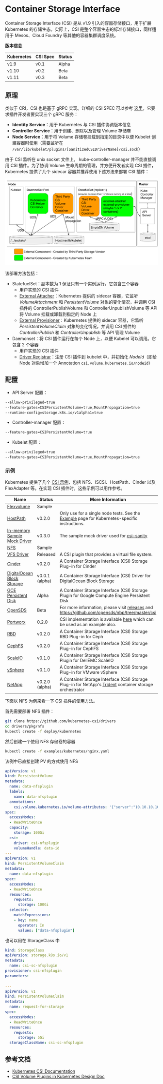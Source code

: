 # Container Storage Interface

Container Storage Interface (CSI) 是从 v1.9 引入的容器存储接口，用于扩展 Kubernetes 的存储生态。实际上，CSI 是整个容器生态的标准存储接口，同样适用于 Mesos、Cloud Foundry 等其他的容器集群调度系统。

**版本信息**

| Kubernetes | CSI Spec | Status |
| ---------- | -------- | ------ |
| v1.9 | v0.1     | Alpha  |
| v1.10      | v0.2     | Beta   |
| v1.11      | v0.3     | Beta   |

## 原理

类似于 CRI，CSI 也是基于 gRPC 实现。详细的 CSI SPEC 可以参考 [这里](https://github.com/container-storage-interface/spec/blob/master/spec.md)，它要求插件开发者要实现三个 gRPC 服务：

- **Identity Service**：用于 Kubernetes 与 CSI 插件协调版本信息
- **Controller Service**：用于创建、删除以及管理 Volume 存储卷
- **Node Service**：用于将 Volume 存储卷挂载到指定的目录中以便 Kubelet 创建容器时使用（需要监听在 `/var/lib/kubelet/plugins/[SanitizedCSIDriverName]/csi.sock`）

由于 CSI 监听在 unix socket 文件上， kube-controller-manager 并不能直接调用 CSI 插件。为了协调 Volume 生命周期的管理，并方便开发者实现 CSI 插件，Kubernetes 提供了几个 sidecar 容器并推荐使用下述方法来部署 CSI 插件：

![](images/container-storage-interface_diagram1.png)

该部署方法包括：

- StatefuelSet：副本数为 1 保证只有一个实例运行，它包含三个容器
  - 用户实现的 CSI 插件
  - [External Attacher](https://github.com/kubernetes-csi/external-attacher)：Kubernetes 提供的 sidecar 容器，它监听 *VolumeAttachment* 和 *PersistentVolume* 对象的变化情况，并调用 CSI 插件的 ControllerPublishVolume 和 ControllerUnpublishVolume 等 API 将 Volume 挂载或卸载到指定的 Node 上
  - [External Provisioner](https://github.com/kubernetes-csi/external-provisioner)：Kubernetes 提供的 sidecar 容器，它监听  *PersistentVolumeClaim* 对象的变化情况，并调用 CSI 插件的 *ControllerPublish* 和 *ControllerUnpublish* 等 API 管理 Volume
- Daemonset：将 CSI 插件运行在每个 Node 上，以便 Kubelet 可以调用。它包含 2 个容器
  - 用户实现的 CSI 插件
  - [Driver Registrar](https://github.com/kubernetes-csi/driver-registrar)：注册 CSI 插件到 kubelet 中，并初始化 *NodeId*（即给 Node 对象增加一个 Annotation `csi.volume.kubernetes.io/nodeid`）

## 配置

- API Server 配置：

```sh
--allow-privileged=true
--feature-gates=CSIPersistentVolume=true,MountPropagation=true
--runtime-config=storage.k8s.io/v1alpha1=true
```

- Controller-manager 配置：

```sh
--feature-gates=CSIPersistentVolume=true
```

- Kubelet 配置：

```sh
--allow-privileged=true
--feature-gates=CSIPersistentVolume=true,MountPropagation=true
```

### 示例

Kubernetes 提供了几个 [CSI 示例](https://github.com/kubernetes-csi/drivers)，包括 NFS、ISCSI、HostPath、Cinder 以及 FlexAdapter 等。在实现 CSI 插件时，这些示例可以用作参考。

| Name | Status   | More Information |
| ------ | -------- | ----------- |
| [Flexvolume](https://github.com/kubernetes-csi/drivers/tree/master/pkg/flexadapter) | Sample   |      |
| [HostPath](https://github.com/kubernetes-csi/drivers/tree/master/pkg/hostpath) | v0.2.0   | Only use for a single node tests. See the [Example](https://kubernetes-csi.github.io/docs/Example.html) page for Kubernetes-specific instructions. |
| [In-memory Sample Mock Driver](https://github.com/kubernetes-csi/csi-test/tree/master/mock/service) | v0.3.0   | The sample mock driver used for [csi-sanity](https://github.com/kubernetes-csi/csi-test/tree/master/cmd/csi-sanity) |
| [NFS](https://github.com/kubernetes-csi/drivers/tree/master/pkg/nfs) | Sample   |      |
| [VFS Driver](https://github.com/thecodeteam/csi-vfs)   | Released | A CSI plugin that provides a virtual file system.      |
| [Cinder](https://github.com/kubernetes/cloud-provider-openstack/tree/master/pkg/csi/cinder) | v0.2.0   | A Container Storage Interface (CSI) Storage Plug-in for Cinder |
| [DigitalOcean Block Storage](https://github.com/digitalocean/csi-digitalocean) | v0.0.1 (alpha) | A Container Storage Interface (CSI) Driver for DigitalOcean Block Storage |
| [GCE Persistent Disk](https://github.com/kubernetes-sigs/gcp-compute-persistent-disk-csi-driver) | Alpha    | A Container Storage Interface (CSI) Storage Plugin for Google Compute Engine Persistent Disk |
| [OpenSDS](https://www.opensds.io/)         | Beta     | For more information, please visit [releases](https://github.com/opensds/nbp/releases) and https://github.com/opensds/nbp/tree/master/csi |
| [Portworx](https://portworx.com/)    | 0.2.0    | CSI implementation is available [here](https://github.com/libopenstorage/openstorage/tree/master/csi) which can be used as an example also. |
| [RBD](https://github.com/ceph/ceph-csi)    | v0.2.0 | A Container Storage Interface (CSI) Storage RBD Plug-in for Ceph |
| [CephFS](https://github.com/ceph/ceph-csi)       | v0.2.0   | A Container Storage Interface (CSI) Storage Plug-in for CephFS |
| [ScaleIO](https://github.com/thecodeteam/csi-scaleio)  | v0.1.0   | A Container Storage Interface (CSI) Storage Plugin for DellEMC ScaleIO |
| [vSphere](https://github.com/thecodeteam/csi-vsphere)  | v0.1.0   | A Container Storage Interface (CSI) Storage Plug-in for VMware vSphere |
| [NetApp](https://github.com/NetApp/trident)      | v0.2.0 (alpha) | A Container Storage Interface (CSI) Storage Plug-in for NetApp's [Trident](https://netapp-trident.readthedocs.io/) container storage orchestrator |

下面以 NFS 为例来看一下 CSI 插件的使用方法。

首先需要部署 NFS 插件：

```sh
git clone https://github.com/kubernetes-csi/drivers
cd drivers/pkg/nfs
kubectl create -f deploy/kubernetes
```

然后创建一个使用 NFS 存储卷的容器

```sh
kubectl create -f examples/kubernetes/nginx.yaml
```

该例中已直接创建 PV 的方式使用 NFS

```yaml
apiVersion: v1
kind: PersistentVolume
metadata:
  name: data-nfsplugin
  labels:
    name: data-nfsplugin
  annotations:
    csi.volume.kubernetes.io/volume-attributes: '{"server":"10.10.10.10","share":"share"}'
spec:
  accessModes:
  - ReadWriteOnce
  capacity:
    storage: 100Gi
  csi:
    driver: csi-nfsplugin
    volumeHandle: data-id
---
apiVersion: v1
kind: PersistentVolumeClaim
metadata:
  name: data-nfsplugin
spec:
  accessModes:
  - ReadWriteOnce
  resources:
    requests:
      storage: 100Gi
  selector:
    matchExpressions:
    - key: name
      operator: In
      values: ["data-nfsplugin"]
```

也可以用在 StorageClass 中

```yaml
kind: StorageClass
apiVersion: storage.k8s.io/v1
metadata:
  name: csi-sc-nfsplugin
provisioner: csi-nfsplugin
parameters:

---
apiVersion: v1
kind: PersistentVolumeClaim
metadata:
  name: request-for-storage
spec:
  accessModes:
  - ReadWriteOnce
  resources:
    requests:
      storage: 5Gi
  storageClassName: csi-sc-nfsplugin
```

## 参考文档

- [Kubernetes CSI Documentation](https://kubernetes-csi.github.io/docs/Home.html)
- [CSI Volume Plugins in Kubernetes Design Doc](https://github.com/kubernetes/community/blob/master/contributors/design-proposals/storage/container-storage-interface.md#recommended-mechanism-for-deploying-csi-drivers-on-kubernetes)